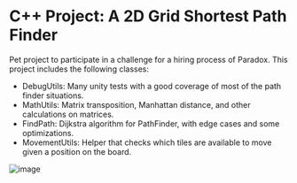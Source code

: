 # C++ Project: A 2D Grid Shortest Path Finder

Pet project to participate in a challenge for a hiring process of Paradox. This project includes the following classes:

- DebugUtils: Many unity tests with a good coverage of most of the path finder situations.
- MathUtils: Matrix transposition, Manhattan distance, and other calculations on matrices.
- FindPath: Dijkstra algorithm for PathFinder, with edge cases and some optimizations.
- MovementUtils: Helper that checks which tiles are available to move given a position on the board.

![image](https://github.com/josejuanmartinez/videogamesAI/assets/36634572/8994ade6-a077-48a5-8575-ad8b403ff733)
